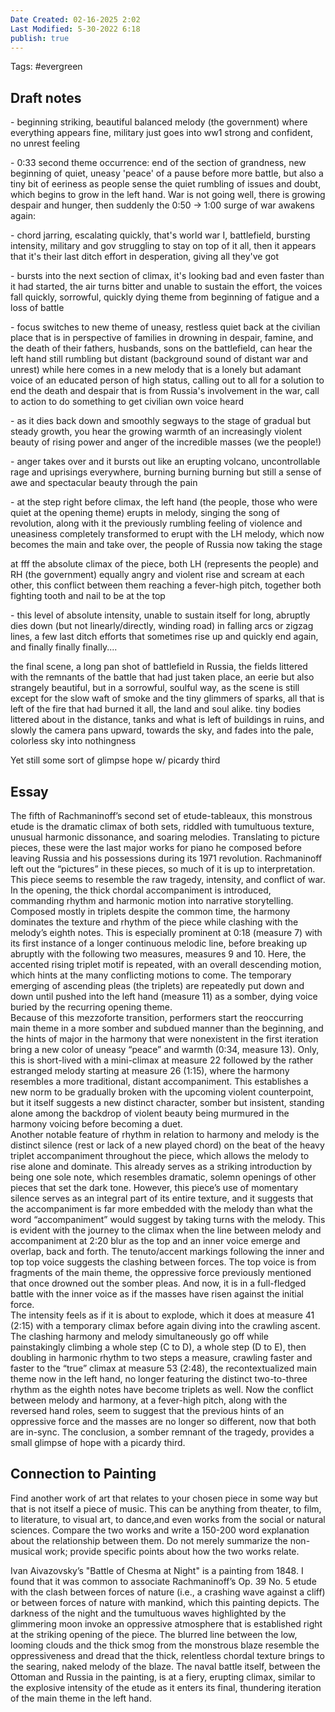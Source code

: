 ```yaml
---
Date Created: 02-16-2025 2:02
Last Modified: 5-30-2022 6:18
publish: true
---
```

Tags: #evergreen
## Draft notes
\- beginning striking, beautiful balanced melody (the government) where everything appears fine, military just goes into ww1 strong and confident, no unrest feeling

\- 0:33 second theme occurrence: end of the section of grandness, new beginning of quiet, uneasy 'peace' of a pause before more battle, but also a tiny bit of eeriness as people sense the quiet rumbling of issues and doubt, which begins to grow in the left hand. War is not going well, there is growing despair and hunger, then suddenly the 0:50 \-\> 1:00 surge of war awakens again:

\- chord jarring, escalating quickly, that's world war I, battlefield, bursting intensity, military and gov struggling to stay on top of it all, then it appears that it's their last ditch effort in desperation, giving all they've got

\- bursts into the next section of climax, it's looking bad and even faster than it had started, the air turns bitter and unable to sustain the effort, the voices fall quickly, sorrowful, quickly dying theme from beginning of fatigue and a loss of battle

\- focus switches to new theme of uneasy, restless quiet back at the civilian place that is in perspective of families in drowning in despair, famine, and the death of their fathers, husbands, sons on the battlefield, can hear the left hand still rumbling but distant (background sound of distant war and unrest) while here comes in a new melody that is a lonely but adamant voice of an educated person of high status, calling out to all for a solution to end the death and despair that is from Russia's involvement in the war, call to action to do something to get civilian own voice heard

\- as it dies back down and smoothly segways to the stage of gradual but steady growth, you hear the growing warmth of an increasingly violent beauty of rising power and anger of the incredible masses (we the people\!)

\- anger takes over and it bursts out like an erupting volcano, uncontrollable rage and uprisings everywhere, burning burning burning but still a sense of awe and spectacular beauty through the pain

\- at the step right before climax, the left hand (the people, those who were quiet at the opening theme) erupts in melody, singing the song of revolution, along with it the previously rumbling feeling of violence and uneasiness completely transformed to erupt with the LH melody, which now becomes the main and take over, the people of Russia now taking the stage

at fff the absolute climax of the piece, both LH (represents the people) and RH (the government) equally angry and violent rise and scream at each other, this conflict between them reaching a fever-high pitch, together both fighting tooth and nail to be at the top

\- this level of absolute intensity, unable to sustain itself for long, abruptly dies down (but not linearly/directly, winding road) in falling arcs or zigzag lines, a few last ditch efforts that sometimes rise up and quickly end again, and finally finally finally....

the final scene, a long pan shot of battlefield in Russia, the fields littered with the remnants of the battle that had just taken place, an eerie but also strangely beautiful, but in a sorrowful, soulful way, as the scene is still except for the slow waft of smoke and the tiny glimmers of sparks, all that is left of the fire that had burned it all, the land and soul alike. tiny bodies littered about in the distance, tanks and what is left of buildings in ruins, and slowly the camera pans upward, towards the sky, and fades into the pale, colorless sky into nothingness

Yet still some sort of glimpse hope w/ picardy third

## Essay

The fifth of Rachmaninoff’s second set of etude-tableaux, this monstrous etude is the dramatic climax of both sets, riddled with tumultuous texture, unusual harmonic dissonance, and soaring melodies. Translating to picture pieces, these were the last major works for piano he composed before leaving Russia and his possessions during its 1971 revolution. Rachmaninoff left out the “pictures” in these pieces, so much of it is up to interpretation. This piece seems to resemble the raw tragedy, intensity, and conflict of war.   
In the opening, the thick chordal accompaniment is introduced, commanding rhythm and harmonic motion into narrative storytelling. Composed mostly in triplets despite the common time, the harmony dominates the texture and rhythm of the piece while clashing with the melody’s eighth notes. This is especially prominent at 0:18 (measure 7\) with its first instance of a longer continuous melodic line, before breaking up abruptly with the following two measures, measures 9 and 10\. Here, the accented rising triplet motif is repeated, with an overall descending motion, which hints at the many conflicting motions to come. The temporary emerging of ascending pleas (the triplets) are repeatedly put down and down until pushed into the left hand (measure 11\) as a somber, dying voice buried by the recurring opening theme.   
Because of this mezzoforte transition, performers start the reoccurring main theme in a more somber and subdued manner than the beginning, and the hints of major in the harmony that were nonexistent in the first iteration bring a new color of uneasy “peace” and warmth (0:34, measure 13). Only, this is short-lived with a mini-climax at measure 22 followed by the rather estranged melody starting at measure 26 (1:15), where the harmony resembles a more traditional, distant accompaniment. This establishes a new norm to be gradually broken with the upcoming violent counterpoint, but it itself suggests a new distinct character, somber but insistent, standing alone among the backdrop of violent beauty being murmured in the harmony voicing before becoming a duet.  
Another notable feature of rhythm in relation to harmony and melody is the distinct silence (rest or lack of a new played chord) on the beat of the heavy triplet accompaniment throughout the piece, which allows the melody to rise alone and dominate. This already serves as a striking introduction by being one sole note, which resembles dramatic, solemn openings of other pieces that set the dark tone. However, this piece’s use of momentary silence serves as an integral part of its entire texture, and it suggests that the accompaniment is far more embedded with the melody than what the word “accompaniment” would suggest by taking turns with the melody. This is evident with the journey to the climax when the line between melody and accompaniment at 2:20 blur as the top and an inner voice emerge and overlap, back and forth. The tenuto/accent markings following the inner and top top voice suggests the clashing between forces. The top voice is from fragments of the main theme, the oppressive force previously mentioned that once drowned out the somber pleas. And now, it is in a full-fledged battle with the inner voice as if the masses have risen against the initial force.   
The intensity feels as if it is about to explode, which it does at measure 41 (2:15) with a temporary climax before again diving into the crawling ascent. The clashing harmony and melody simultaneously go off while painstakingly climbing a whole step (C to D), a whole step (D to E), then doubling in harmonic rhythm to two steps a measure, crawling faster and faster to the “true” climax at measure 53 (2:48), the recontextualized main theme now in the left hand, no longer featuring the distinct two-to-three rhythm as the eighth notes have become triplets as well. Now the conflict between melody and harmony, at a fever-high pitch, along with the reversed hand roles, seem to suggest that the previous hints of an oppressive force and the masses are no longer so different, now that both are in-sync. The conclusion, a somber remnant of the tragedy, provides a small glimpse of hope with a picardy third. 

## Connection to Painting
Find another work of art that relates to your chosen piece in some way but that is not itself a piece of music. This can be anything from theater, to film, to literature, to visual art, to dance,and even works from the social or natural sciences. Compare the two works and write a 150-200 word explanation about the relationship between them. Do not merely summarize the non-musical work; provide specific points about how the two works relate.

Ivan Aivazovsky’s "Battle of Chesma at Night" is a painting from 1848\. I found that it was common to associate Rachmaninoff’s Op. 39 No. 5 etude with the clash between forces of nature (i.e., a crashing wave against a cliff) or between forces of nature with mankind, which this painting depicts. The darkness of the night and the tumultuous waves highlighted by the glimmering moon invoke an oppressive atmosphere that is established right at the striking opening of the piece. The blurred line between the low, looming clouds and the thick smog from the monstrous blaze resemble the oppressiveness and dread that the thick, relentless chordal texture brings to the searing, naked melody of the blaze. The naval battle itself, between the Ottoman and Russia in the painting, is at a fiery, erupting climax, similar to the explosive intensity of the etude as it enters its final, thundering iteration of the main theme in the left hand. 

